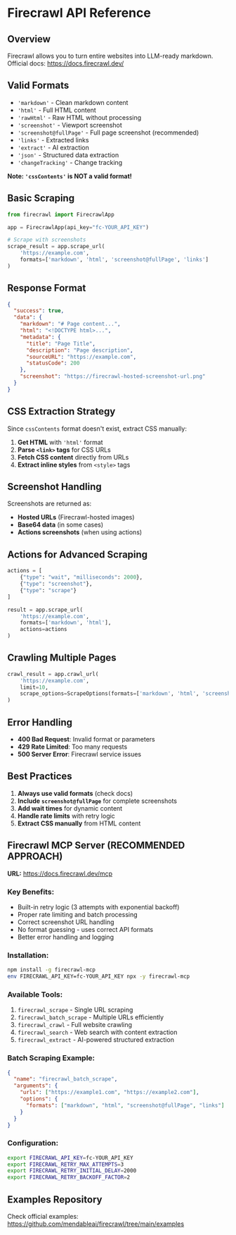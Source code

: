 # Firecrawl API Reference

## Overview
Firecrawl allows you to turn entire websites into LLM-ready markdown. Official docs: https://docs.firecrawl.dev/

## Valid Formats
- `'markdown'` - Clean markdown content
- `'html'` - Full HTML content
- `'rawHtml'` - Raw HTML without processing
- `'screenshot'` - Viewport screenshot
- `'screenshot@fullPage'` - Full page screenshot (recommended)
- `'links'` - Extracted links
- `'extract'` - AI extraction
- `'json'` - Structured data extraction
- `'changeTracking'` - Change tracking

**Note: `'cssContents'` is NOT a valid format!**

## Basic Scraping
```python
from firecrawl import FirecrawlApp

app = FirecrawlApp(api_key="fc-YOUR_API_KEY")

# Scrape with screenshots
scrape_result = app.scrape_url(
    'https://example.com',
    formats=['markdown', 'html', 'screenshot@fullPage', 'links']
)
```

## Response Format
```json
{
  "success": true,
  "data": {
    "markdown": "# Page content...",
    "html": "<!DOCTYPE html>...",
    "metadata": {
      "title": "Page Title",
      "description": "Page description",
      "sourceURL": "https://example.com",
      "statusCode": 200
    },
    "screenshot": "https://firecrawl-hosted-screenshot-url.png"
  }
}
```

## CSS Extraction Strategy
Since `cssContents` format doesn't exist, extract CSS manually:

1. **Get HTML** with `'html'` format
2. **Parse `<link>` tags** for CSS URLs
3. **Fetch CSS content** directly from URLs
4. **Extract inline styles** from `<style>` tags

## Screenshot Handling
Screenshots are returned as:
- **Hosted URLs** (Firecrawl-hosted images)
- **Base64 data** (in some cases)
- **Actions screenshots** (when using actions)

## Actions for Advanced Scraping
```python
actions = [
    {"type": "wait", "milliseconds": 2000},
    {"type": "screenshot"},
    {"type": "scrape"}
]

result = app.scrape_url(
    'https://example.com',
    formats=['markdown', 'html'],
    actions=actions
)
```

## Crawling Multiple Pages
```python
crawl_result = app.crawl_url(
    'https://example.com',
    limit=10,
    scrape_options=ScrapeOptions(formats=['markdown', 'html', 'screenshot@fullPage'])
)
```

## Error Handling
- **400 Bad Request**: Invalid format or parameters
- **429 Rate Limited**: Too many requests
- **500 Server Error**: Firecrawl service issues

## Best Practices
1. **Always use valid formats** (check docs)
2. **Include `screenshot@fullPage`** for complete screenshots
3. **Add wait times** for dynamic content
4. **Handle rate limits** with retry logic
5. **Extract CSS manually** from HTML content

## Firecrawl MCP Server (RECOMMENDED APPROACH)
**URL:** https://docs.firecrawl.dev/mcp

### Key Benefits:
- Built-in retry logic (3 attempts with exponential backoff)
- Proper rate limiting and batch processing
- Correct screenshot URL handling
- No format guessing - uses correct API formats
- Better error handling and logging

### Installation:
```bash
npm install -g firecrawl-mcp
env FIRECRAWL_API_KEY=fc-YOUR_API_KEY npx -y firecrawl-mcp
```

### Available Tools:
1. `firecrawl_scrape` - Single URL scraping
2. `firecrawl_batch_scrape` - Multiple URLs efficiently
3. `firecrawl_crawl` - Full website crawling
4. `firecrawl_search` - Web search with content extraction
5. `firecrawl_extract` - AI-powered structured extraction

### Batch Scraping Example:
```json
{
  "name": "firecrawl_batch_scrape",
  "arguments": {
    "urls": ["https://example1.com", "https://example2.com"],
    "options": {
      "formats": ["markdown", "html", "screenshot@fullPage", "links"]
    }
  }
}
```

### Configuration:
```bash
export FIRECRAWL_API_KEY=fc-YOUR_API_KEY
export FIRECRAWL_RETRY_MAX_ATTEMPTS=3
export FIRECRAWL_RETRY_INITIAL_DELAY=2000
export FIRECRAWL_RETRY_BACKOFF_FACTOR=2
```

## Examples Repository
Check official examples: https://github.com/mendableai/firecrawl/tree/main/examples
